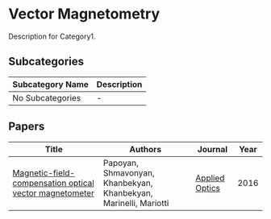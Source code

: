 # Vector Magnetometry

Description for Category1.

## Subcategories

<!-- SUBCATEGORIES_TABLE_START -->
| Subcategory Name | Description |
|------------------|-------------|
| No Subcategories | - |

<!-- SUBCATEGORIES_TABLE_END -->

## Papers

<!-- PAPERS_TABLE_START -->
| Title | Authors | Journal | Year |
|-------|---------|---------|------|
| [Magnetic-field-compensation optical vector magnetometer](Magnetic-field-compensation%20optical%20vector%20magnetometer.pdf) | Papoyan, Shmavonyan, Khanbekyan, Khanbekyan, Marinelli, Mariotti | [Applied Optics](http://dx.doi.org/10.1364/ao.55.000892) | 2016 |

<!-- PAPERS_TABLE_END -->

